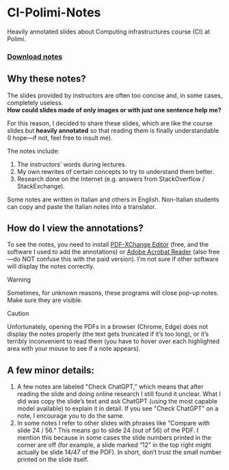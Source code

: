 # CI-Polimi-Notes
Heavily annotated slides about Computing infrastructures course (CI) at Polimi.

### [Download notes](https://github.com/curiosissimoz/CI-Polimi-Notes/archive/refs/heads/main.zip)

## Why these notes?
The slides provided by instructors are often too concise and, in some cases, completely useless.  
**How could slides made of only images or with just one sentence help me?**

For this reason, I decided to share these slides, which are like the course slides but **heavily annotated** so that reading them is finally understandable (I hope—if not, feel free to insult me).

The notes include:

1.  The instructors’ words during lectures.  
2.  My own rewrites of certain concepts to try to understand them better.  
3.  Research done on the Internet (e.g. answers from StackOverflow / StackExchange).  

Some notes are written in Italian and others in English. Non-Italian students can copy and paste the Italian notes into a translator.

## How do I view the annotations?

To see the notes, you need to install [PDF-XChange Editor](https://pdf-xchange.eu/DL/pdf-xchange-editor.htm) (free, and the software I used to add the annotations) or [Adobe Acrobat Reader](https://get.adobe.com/uk/reader/) (also free—do NOT confuse this with the paid version). I’m not sure if other software will display the notes correctly.

> [!WARNING]  
> Sometimes, for unknown reasons, these programs will close pop-up notes. Make sure they are visible.

> [!CAUTION]  
> Unfortunately, opening the PDFs in a browser (Chrome, Edge) does not display the notes properly (the text gets truncated if it’s too long), or it’s terribly inconvenient to read them (you have to hover over each highlighted area with your mouse to see if a note appears).

## A few minor details:
1.  A few notes are labeled "Check ChatGPT,” which means that after reading the slide and doing online research I still found it unclear. What I did was copy the slide’s text and ask ChatGPT (using the most capable model available) to explain it in detail. If you see "Check ChatGPT” on a note, I encourage you to do the same.  
2.  In some notes I refer to other slides with phrases like “Compare with slide 24 / 56.” This means go to slide 24 (out of 56) of the PDF. I mention this because in some cases the slide numbers printed in the corner are off (for example, a slide marked “12” in the top right might actually be slide 14/47 of the PDF). In short, don’t trust the small number printed on the slide itself.
